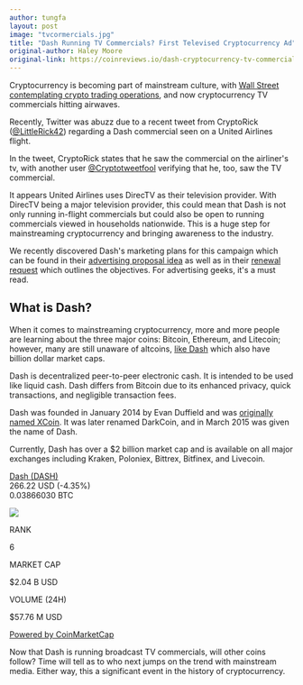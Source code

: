 ```yaml
---
author: tungfa
layout: post
image: "tvcormercials.jpg"
title: "Dash Running TV Commercials? First Televised Cryptocurrency Ad"
original-author: Haley Moore
original-link: https://coinreviews.io/dash-cryptocurrency-tv-commercial/
---
```


Cryptocurrency is becoming part of mainstream culture, with [Wall Street contemplating crypto trading operations](http://coinreviews.io/goldman-sachs-bitcoin/), and now cryptocurrency TV commercials hitting airwaves.

Recently, Twitter was abuzz due to a recent tweet from CryptoRick ([@LittleRick42](https://twitter.com/LittleRick42)) regarding a Dash commercial seen on a United Airlines flight.

In the tweet, CryptoRick states that he saw the commercial on the airliner's tv, with another user [@Cryptotweetfool](https://twitter.com/cryptotweetfool/status/915721081725612032) verifying that he, too, saw the TV commercial.

It appears United Airlines uses DirecTV as their television provider. With DirecTV being a major television provider, this could mean that Dash is not only running in-flight commercials but could also be open to running commercials viewed in households nationwide. This is a huge step for mainstreaming cryptocurrency and bringing awareness to the industry.

We recently discovered Dash's marketing plans for this campaign which can be found in their [advertising proposal idea](https://www.dashtreasury.org/p-4a64fec0343e7a09adfe357b0f187c803b23d543ee284940310e143dcca66529.prop) as well as in their [renewal request](https://www.dashtreasury.org/p-b0d7abb61eef32800cf917bb95021f678cd0d659cf58509bd2f880e0b041bb53.prop) which outlines the objectives. For advertising geeks, it's a must read. 

What is Dash?
-------------

When it comes to mainstreaming cryptocurrency, more and more people are learning about the three major coins: Bitcoin, Ethereum, and Litecoin; however, many are still unaware of altcoins, [like Dash](https://www.dash.org/) which also have billion dollar market caps.

Dash is decentralized peer-to-peer electronic cash. It is intended to be used like liquid cash. Dash differs from Bitcoin due to its enhanced privacy, quick transactions, and negligible transaction fees.

Dash was founded in January 2014 by Evan Duffield and was [originally named XCoin](https://en.wikipedia.org/wiki/Dash_(cryptocurrency)). It was later renamed DarkCoin, and in March 2015 was given the name of Dash.

Currently, Dash has over a $2 billion market cap and is available on all major exchanges including Kraken, Poloniex, Bittrex, Bitfinex, and Livecoin.

[Dash (DASH)](http://coinmarketcap.com/currencies/dash/?utm_medium=widget&utm_campaign=cmcwidget&utm_source=coinreviews.io&utm_content=dash)\
266.22 USD (-4.35%)\
0.03866030 BTC 

![](https://files.coinmarketcap.com/static/img/coins/64x64/dash.png)

RANK

6

MARKET CAP

$2.04 B USD

VOLUME (24H)

$57.76 M USD

[Powered by CoinMarketCap](http://coinmarketcap.com/?utm_medium=widget&utm_campaign=cmcwidget&utm_source=coinreviews.io&utm_content=dash)

Now that Dash is running broadcast TV commercials, will other coins follow? Time will tell as to who next jumps on the trend with mainstream media. Either way, this a significant event in the history of cryptocurrency.
